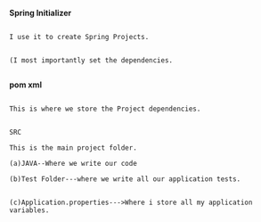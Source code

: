 **Spring Initializer**

```aidl

I use it to create Spring Projects.


(I most importantly set the dependencies.


```

**pom xml**

```aidl

This is where we store the Project dependencies.


SRC

This is the main project folder.

(a)JAVA--Where we write our code

(b)Test Folder---where we write all our application tests.


(c)Application.properties--->Where i store all my application
variables.


```